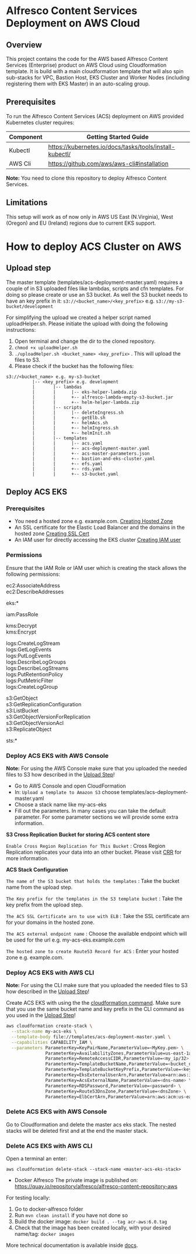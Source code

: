 # Alfresco Content Services Deployment on AWS Cloud

## Overview

This project contains the code for the AWS based Alfresco Content Services (Enterprise) product on AWS Cloud using Cloudformation template.  It is build with a main cloudformation template that will also spin sub-stacks for VPC, Bastion Host, EKS Cluster and Worker Nodes (including registering them with EKS Master) in an auto-scaling group.

## Prerequisites

To run the Alfresco Content Services (ACS) deployment on AWS provided Kubernetes cluster requires:

| Component   | Getting Started Guide |
| ------------| --------------------- |
| Kubectl     | https://kubernetes.io/docs/tasks/tools/install-kubectl/ |
| AWS Cli     | https://github.com/aws/aws-cli#installation |

**Note:** You need to clone this repository to deploy Alfresco Content Services.

## Limitations

This setup will work as of now only in AWS US East (N.Virginia), West (Oregon) and EU (Ireland) regions due to current EKS support.


# How to deploy ACS Cluster on AWS
## Upload step
The master template (templates/acs-deployment-master.yaml) requires a couple of in S3 uploaded files like lambdas, scripts and cfn templates. For doing so please create or use an S3 bucket. As well the S3 bucket needs to have an key prefix in it:
```s3://<bucket_name>/<key_prefix>``` e.g. ```s3://my-s3-bucket/development```

For simplifying the upload we created a helper script named uploadHelper.sh. Please initiate the upload with doing the following instructions:
1) Open terminal and change the dir to the cloned repository.
2) ```chmod +x uploadHelper.sh```
3) ```./uploadHelper.sh <bucket_name> <key_prefix>``` . This will upload the files to S3.
4) Please check if the bucket has the following files:

```
s3://<bucket_name> e.g. my-s3-bucket
          |-- <key_prefix> e.g. development
          |       |-- lambdas
          |       |      |-- eks-helper-lambda.zip
          |       |      +-- alfresco-lambda-empty-s3-bucket.jar
          |       |      +-- helm-helper-lambda.zip
          |       |-- scripts
          |       |      |-- deleteIngress.sh
          |       |      +-- getElb.sh
          |       |      +-- helmAcs.sh
          |       |      +-- helmIngress.sh
          |       |      +-- helmInit.sh
          |       |-- templates
          |       |      |-- acs.yaml
          |       |      +-- acs-deployment-master.yaml
          |       |      +-- acs-master-parameters.json
          |       |      +-- bastion-and-eks-cluster.yaml
          |       |      +-- efs.yaml
          |       |      +-- rds.yaml
          |       |      +-- s3-bucket.yaml
```
          
## Deploy ACS EKS 
### Prerequisites
* You need a hosted zone e.g. example.com.  [Creating Hosted Zone](https://docs.aws.amazon.com/Route53/latest/DeveloperGuide/CreatingHostedZone.html)
* An SSL certificate for the Elastic Load Balancer and the domains in the hosted zone [Creating SSL Cert](https://docs.aws.amazon.com/elasticloadbalancing/latest/classic/ssl-server-cert.html)
* An IAM user for directly accessing the EKS cluster [Creating IAM user](https://docs.aws.amazon.com/IAM/latest/UserGuide/id_users_create.html)

### Permissions
Ensure that the IAM Role or IAM user which is creating the stack allows the following permissions:

ec2:AssociateAddress \
ec2:DescribeAddresses

eks:*

iam:PassRole

kms:Decrypt \
kms:Encrypt
                  
logs:CreateLogStream \
logs:GetLogEvents \
logs:PutLogEvents \
logs:DescribeLogGroups \
logs:DescribeLogStreams \
logs:PutRetentionPolicy \
logs:PutMetricFilter \
logs:CreateLogGroup
     
s3:GetObject \
s3:GetReplicationConfiguration \
s3:ListBucket \
s3:GetObjectVersionForReplication \
s3:GetObjectVersionAcl \
s3:ReplicateObject
                  
sts:*

### Deploy ACS EKS with AWS Console
**Note:** For using the AWS Console make sure that you uploaded the needed files to S3 how described in the [Upload Step](#upload-step)!

* Go to AWS Console and open CloudFormation
* In: ```Upload a template to Amazon S3``` choose templates/acs-deployment-master.yaml
* Choose a stack name like my-acs-eks
* Fill out the parameters. In many cases you can take the default parameter. For some parameter sections
we will provide some extra information.

**S3 Cross Replication Bucket for storing ACS content store**

```Enable Cross Region Replication for This Bucket``` : Cross Region Replication replicates your data into an other bucket. Please visit [CRR](https://docs.aws.amazon.com/AmazonS3/latest/dev/crr.html) for more information.

**ACS Stack Configuration**

```The name of the S3 bucket that holds the templates``` : Take the bucket name from the upload step.

```The Key prefix for the templates in the S3 template bucket``` : Take the key prefix from the upload step.

```The ACS SSL Certificate arn to use with ELB``` : Take the SSL certificate arn for your domains in the hosted zone.

```The ACS external endpoint name``` : Choose the available endpoint which will be used for the url e.g. my-acs-eks.example.com 

```The hosted zone to create Route53 Record for ACS``` : Enter your hosted zone e.g. example.com.


### Deploy ACS EKS with AWS CLI
**Note:** For using the CLI make sure that you uploaded the needed files to S3 how described in the [Upload Step](#upload-step)!

Create ACS EKS with using the the [cloudformation command](https://docs.aws.amazon.com/cli/latest/reference/cloudformation/index.html). Make sure that you use the same bucket name and key prefix in the CLI command as you used in the [Upload Step](#upload-step)!

```bash
aws cloudformation create-stack \
  --stack-name my-acs-eks \
  --template-body file://templates/acs-deployment-master.yaml \
  --capabilities CAPABILITY_IAM \
  --parameters ParameterKey=KeyPairName,ParameterValue=<MyKey.pem> \
               ParameterKey=AvailabilityZones,ParameterValue=us-east-1a\\,us-east-1b \
               ParameterKey=RemoteAccessCIDR,ParameterValue=<my_ip/32> \
               ParameterKey=TemplateBucketName,ParameterValue=<bucket_name> \
               ParameterKey=TemplateBucketKeyPrefix,ParameterValue=<key_prefix> \
               ParameterKey=EksExternalUserArn,ParameterValue=arn:aws:iam::<AccountId>:user/<IamUser> \
               ParameterKey=AcsExternalName,ParameterValue=<dns-name> \
               ParameterKey=RDSPassword,ParameterValue=<password> \
               ParameterKey=Route53DnsZone,ParameterValue=<dnsZone> \
               ParameterKey=ElbCertArn,ParameterValue=arn:aws:acm:us-east-1:<AccountId>:certificate/<elbCertId>
```

### Delete ACS EKS with AWS Console
Go to Cloudformation and delete the master acs eks stack. The nested stacks will be deleted first and at the end the master stack.

### Delete ACS EKS with AWS CLI
Open a terminal an enter:
```
aws cloudformation delete-stack --stack-name <master-acs-eks-stack>
```

* Docker Alfresco
The private image is published on:
https://quay.io/repository/alfresco/alfresco-content-repository-aws

For testing locally:
1. Go to docker-alfresco folder
2. Run ```mvn clean install``` if you have not done so
3. Build the docker image: ```docker build . --tag acr-aws:6.0.tag```
4. Check that the image has been created locally, with your desired name/tag: ```docker images```

More technical documentation is available inside [docs](docs/).
